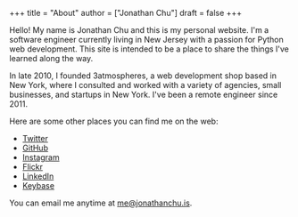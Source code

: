 +++
title = "About"
author = ["Jonathan Chu"]
draft = false
+++

Hello! My name is Jonathan Chu and this is my personal website. I'm a
software engineer currently living in New Jersey with a passion for
Python web development. This site is intended to be a place to share
the things I've learned along the way.

In late 2010, I founded 3atmospheres, a web development shop based in
New York, where I consulted and worked with a variety of agencies,
small businesses, and startups in New York.  I've been a remote
engineer since 2011.

Here are some other places you can find me on the web:

-   [Twitter](<https://twitter.com/jonathanchu>)
-   [GitHub](<https://github.com/jonathanchu>)
-   [Instagram](<https://instagram.com/jonathanchu/>)
-   [Flickr](<https://www.flickr.com/photos/jonnychu/>)
-   [LinkedIn](<https://www.linkedin.com/in/jonathanchu13>)
-   [Keybase](<https://keybase.io/jonathanchu>)

You can email me anytime at [me@jonathanchu.is](<mailto:me@jonathanchu.is>).
